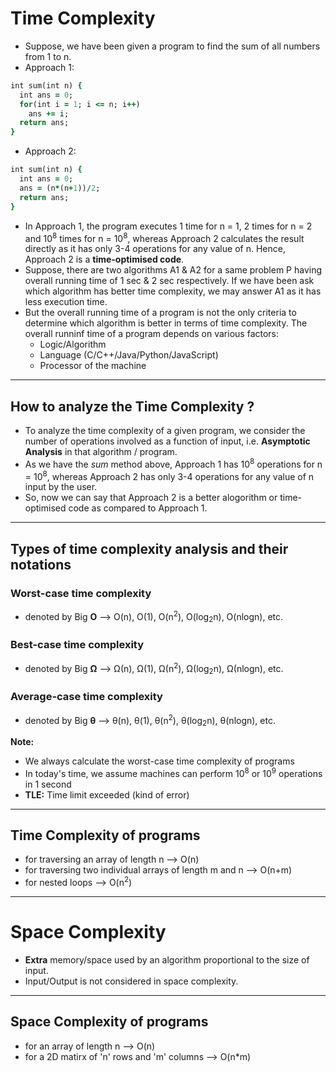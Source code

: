 # Time Complexity

- Suppose, we have been given a program to find the sum of all numbers from 1 to n.
- Approach 1:
  
```ruby
int sum(int n) {
  int ans = 0;
  for(int i = 1; i <= n; i++)
    ans += i;
  return ans;
}
```

- Approach 2:
  
```ruby
int sum(int n) {
  int ans = 0;
  ans = (n*(n+1))/2;
  return ans;
}
```

- In Approach 1, the program executes 1 time for n = 1, 2 times for n = 2 and 10<sup>8</sup> times for n = 10<sup>8</sup>, whereas Approach 2 calculates the result directly as it has only 3-4 operations for any value of n.
  Hence, Approach 2 is a **time-optimised code**.
- Suppose, there are two algorithms A1 & A2 for a same problem P having overall running time of 1 sec & 2 sec respectively. If we have been ask which algorithm has better time complexity, we may answer A1 as it has less execution time.
- But the overall running time of a program is not the only criteria to determine which algorithm is better in terms of time complexity. The overall runninf time of a program depends on various factors:
  - Logic/Algorithm
  - Language (C/C++/Java/Python/JavaScript)
  - Processor of the machine

---

## How to analyze the Time Complexity ?

- To analyze the time complexity of a given program, we consider the number of operations involved as a function of input, i.e. **Asymptotic Analysis** in that algorithm / program.
- As we have the _sum_ method above, Approach 1 has 10<sup>8</sup> operations for n = 10<sup>8</sup>, whereas Approach 2 has only 3-4 operations for any value of n input by the user.
- So, now we can say that Approach 2 is a better alogorithm or time-optimised code as compared to Approach 1.

---

## Types of time complexity analysis and their notations

### Worst-case time complexity
- denoted by Big **O** --> O(n), O(1), O(n<sup>2</sup>), O(log<sub>2</sub>n), O(nlogn), etc.
  
### Best-case time complexity
- denoted by Big **Ω** --> Ω(n), Ω(1), Ω(n<sup>2</sup>), Ω(log<sub>2</sub>n), Ω(nlogn), etc.
  
### Average-case time complexity
- denoted by Big **θ** --> θ(n), θ(1), θ(n<sup>2</sup>), θ(log<sub>2</sub>n), θ(nlogn), etc.

**Note:**
- We always calculate the worst-case time complexity of programs
- In today's time, we assume machines can perform 10<sup>8</sup> or 10<sup>9</sup> operations in 1 second
- **TLE:** Time limit exceeded (kind of error)

---

## Time Complexity of programs
- for traversing an array of length n --> O(n)
- for traversing two individual arrays of length m and n --> O(n+m)
- for nested loops --> O(n<sup>2</sup>)

---

# Space Complexity
- **Extra** memory/space used by an algorithm proportional to the size of input.
- Input/Output is not considered in space complexity.

---

## Space Complexity of programs
- for an array of length n --> O(n)
- for a 2D matirx of 'n' rows and 'm' columns --> O(n*m)
